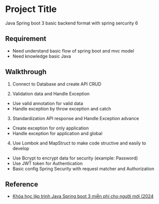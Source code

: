 
# Project Title

Java Spring boot 3 basic backend format with spring sercurity 6


## Requirement
 - Need understand basic flow of spring boot and mvc model
 - Need knowledge basic Java 


## Walkthrough

1) Connect to Database and create API CRUD

2) Validation data and Handle Exception
  - Use valid annotation for valid data
- Handle exception by throw exception and catch	

3) Standardization API response and Handle Exception advance
- Create exception for only application
- Handle exception for application and global

4) Use Lombok and MapStruct to make code structive and easily to develop
- Use Bcrypt to encrypt data for security (example: Password)
- Use JWT token for Authentication
- Basic config Spring Security with request matcher and Authorization 


## Reference

- [Khóa học lập trình Java Spring boot 3 miễn phí cho người mới (2024](https://youtube.com/playlist?list=PL2xsxmVse9IaxzE8Mght4CFltGOqcG6FC&si=gVLe5QIo30Dmv2Kg)

